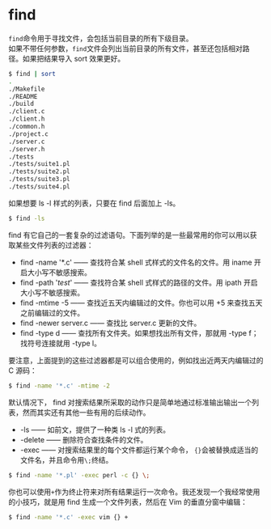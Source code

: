 # find

`find`命令用于寻找文件，会包括当前目录的所有下级目录。  
如果不带任何参数，`find`文件会列出当前目录的所有文件，甚至还包括相对路径。如果把结果导入 sort 效果更好。
```bash
$ find | sort
.
./Makefile
./README
./build
./client.c
./client.h
./common.h
./project.c
./server.c
./server.h
./tests
./tests/suite1.pl
./tests/suite2.pl
./tests/suite3.pl
./tests/suite4.pl
```
如果想要 ls -l 样式的列表，只要在 find 后面加上 -ls。
```bash
$ find -ls
```
find 有它自己的一套复杂的过滤语句。下面列举的是一些最常用的你可以用以获取某些文件列表的过滤器：

- find -name '*.c' —— 查找符合某 shell 式样式的文件名的文件。用 iname 开启大小写不敏感搜索。
- find -path '_test_' —— 查找符合某 shell 式样式的路径的文件。用 ipath 开启大小写不敏感搜索。
- find -mtime -5 —— 查找近五天内编辑过的文件。你也可以用 +5 来查找五天之前编辑过的文件。
- find -newer server.c —— 查找比 server.c 更新的文件。
- find -type d —— 查找所有文件夹。如果想找出所有文件，那就用 -type f；找符号连接就用 -type l。

要注意，上面提到的这些过滤器都是可以组合使用的，例如找出近两天内编辑过的 C 源码：
```bash
$ find -name '*.c' -mtime -2
```
默认情况下， find 对搜索结果所采取的动作只是简单地通过标准输出输出一个列表，然而其实还有其他一些有用的后续动作。

- -ls —— 如前文，提供了一种类 ls -l 式的列表。
- -delete —— 删除符合查找条件的文件。
- -exec —— 对搜索结果里的每个文件都运行某个命令， `{}`会被替换成适当的文件名，并且命令用`\;`终结。
```bash
$ find -name '*.pl' -exec perl -c {} \;
```
你也可以使用`+`作为终止符来对所有结果运行一次命令。我还发现一个我经常使用的小技巧，就是用 find 生成一个文件列表，然后在 Vim 的垂直分窗中编辑：
```bash
$ find -name '*.c' -exec vim {} +
```
